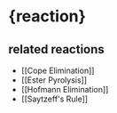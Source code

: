 # {reaction}

## related reactions
- [[Cope Elimination]]
- [[Ester Pyrolysis]]
- [[Hofmann Elimination]]
- [[Saytzeff's Rule]]